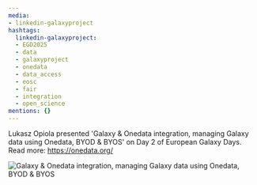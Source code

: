 ```yaml
---
media:
- linkedin-galaxyproject
hashtags:
  linkedin-galaxyproject:
  - EGD2025
  - data
  - galaxyproject
  - onedata
  - data_access
  - eosc
  - fair
  - integration
  - open_science
mentions: {}
---
```


Lukasz Opiola presented 'Galaxy & Onedata integration, managing Galaxy data using Onedata, BYOD & BYOS' on Day 2 of European Galaxy Days.
Read more: https://onedata.org/

![Galaxy & Onedata integration, managing Galaxy data using Onedata, BYOD & BYOS](https://github.com/user-attachments/assets/f70bcad7-baf9-4ce4-b50d-69915aaee2e4)
